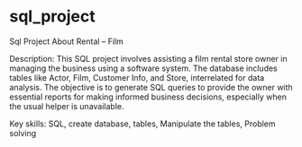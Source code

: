 # sql_project
Sql Project About Rental – Film

Description:
This SQL project involves assisting a film rental store owner in managing the business using a software system. The database includes tables like Actor, Film, Customer Info, and Store, interrelated for data analysis. The objective is to generate SQL queries to provide the owner with essential reports for making informed business decisions, especially when the usual helper is unavailable.

Key skills:
SQL, create database, tables, Manipulate the tables, Problem solving


